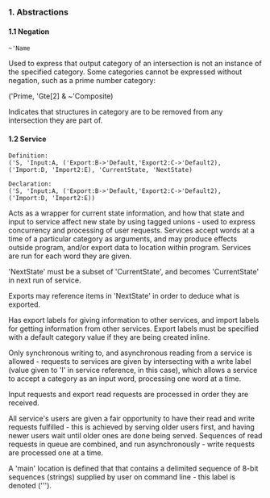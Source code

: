 ### 1. Abstractions
#### 1.1 Negation
    ~'Name

Used to express that output category of an intersection is not an instance of the specified category. Some categories cannot be expressed without negation, such as
a prime number category:

('Prime, 'Gte[2] & ~'Composite)

Indicates that structures in category are to be removed from any intersection they are part of.

#### 1.2 Service
    Definition:
    ('S, 'Input:A, ('Export:B->'Default,'Export2:C->'Default2), ('Import:D, 'Import2:E), 'CurrentState, 'NextState)

    Declaration:
    ('S, 'Input:A, ('Export:B->'Default,'Export2:C->'Default2), ('Import:D, 'Import2:E))

Acts as a wrapper for current state information, and how that state and input to service affect new state by using tagged unions - used to express concurrency and processing of user requests. Services accept words at a time of a particular category as arguments, and may produce effects outside program, and/or export data to location within program. Services are run for each word they are given.

'NextState' must be a subset of 'CurrentState', and becomes 'CurrentState' in next
run of service.

Exports may reference items in 'NextState' in order to deduce what is exported.

Has export labels for giving information to other services, and import labels for getting information from other services. Export labels must be specified with a default category
value if they are being created inline.

Only synchronous writing to, and asynchronous reading from a service is allowed - requests to services are given by intersecting with a write label (value given to 'I' in service reference, in this case), which allows a service to accept a category as an input word, processing one word at a time.

Input requests and export read requests are processed in order they are received.

All service's users are given a fair opportunity to have their read and write requests fulfilled - this is achieved by serving older users first, and having newer users wait until older ones are done being served. Sequences of read requests in queue are combined, and run asynchronously - write requests are processed one at a time.

A 'main' location is defined that that contains a delimited sequence of 8-bit sequences (strings) supplied by user on command line - this label is denoted (''').
